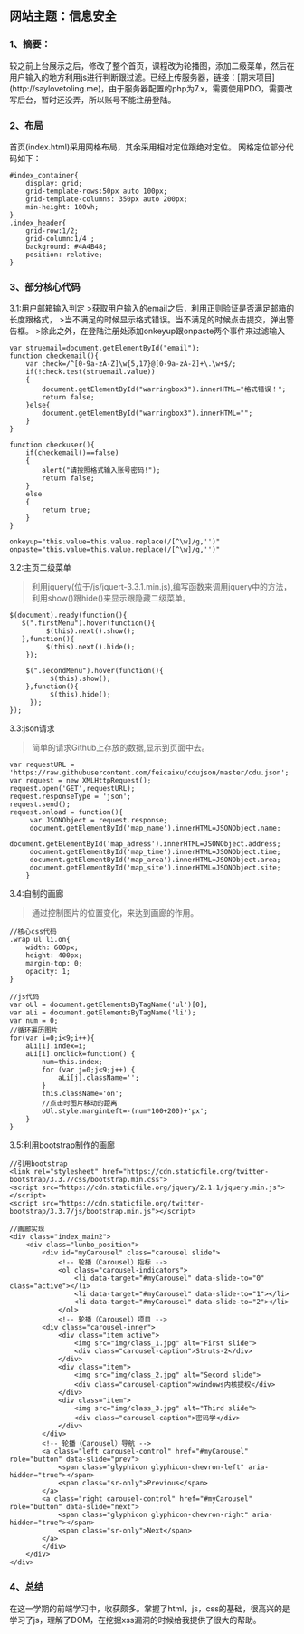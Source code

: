 <h2>网站主题：信息安全</h2>   

<h3>1、摘要：</h3>    
较之前上台展示之后，修改了整个首页，课程改为轮播图，添加二级菜单，然后在用户输入的地方利用js进行判断跟过滤。已经上传服务器，链接：[期末项目](http://saylovetoling.me)，由于服务器配置的php为7.x，需要使用PDO，需要改写后台，暂时还没弄，所以账号不能注册登陆。

<h3>2、布局</h3>
首页(index.html)采用网格布局，其余采用相对定位跟绝对定位。
网格定位部分代码如下：   

``` 
#index_container{
	display: grid;
	grid-template-rows:50px auto 100px;
	grid-template-columns: 350px auto 200px;
	min-height: 100vh;	
}
.index_header{
	grid-row:1/2;
	grid-column:1/4 ;
	background: #4A4B48;
	position: relative;
}
```
<h3>3、部分核心代码</h3>
3.1:用户邮箱输入判定   
>获取用户输入的email之后，利用正则验证是否满足邮箱的长度跟格式，
>当不满足的时候显示格式错误。当不满足的时候点击提交，弹出警告框。
>除此之外，在登陆注册处添加onkeyup跟onpaste两个事件来过滤输入   

```
var struemail=document.getElementById("email");
function checkemail(){
	var check=/^[0-9a-zA-Z]\w{5,17}@[0-9a-zA-Z]+\.\w+$/;
	if(!check.test(struemail.value))
	{
		document.getElementById("warringbox3").innerHTML="格式错误！";
		return false;
	}else{
		document.getElementById("warringbox3").innerHTML="";
	}
}

function checkuser(){
	if(checkemail()==false)
	{	
		alert("请按照格式输入账号密码!");
		return false;
	}
	else
	{
		return true;
	}
}

onkeyup="this.value=this.value.replace(/[^\w]/g,'')" onpaste="this.value=this.value.replace(/[^\w]/g,'')"

```

3.2:主页二级菜单
>利用jquery(位于/js/jquert-3.3.1.min.js),编写函数来调用jquery中的方法，利用show()跟hide()来显示跟隐藏二级菜单。  

```   
$(document).ready(function(){
   $(".firstMenu").hover(function(){
         $(this).next().show();
   },function(){
         $(this).next().hide();
    });

    $(".secondMenu").hover(function(){
          $(this).show();
    },function(){
          $(this).hide();
     });   
});   

```   
3.3:json请求
>简单的请求Github上存放的数据,显示到页面中去。

```
var requestURL = 'https://raw.githubusercontent.com/feicaixu/cdujson/master/cdu.json';
var request = new XMLHttpRequest();
request.open('GET',requestURL);
request.responseType = 'json';
request.send();
request.onload = function(){
	 var JSONObject = request.response;
	 document.getElementById('map_name').innerHTML=JSONObject.name;
	 document.getElementById('map_adress').innerHTML=JSONObject.address;
	 document.getElementById('map_time').innerHTML=JSONObject.time;
	 document.getElementById('map_area').innerHTML=JSONObject.area;
	 document.getElementById('map_site').innerHTML=JSONObject.site;
	}   
```

3.4:自制的画廊
>通过控制图片的位置变化，来达到画廊的作用。

```
//核心css代码
.wrap ul li.on{
	width: 600px;
	height: 400px;
	margin-top: 0;
	opacity: 1;
}

//js代码
var oUl = document.getElementsByTagName('ul')[0];
var aLi = document.getElementsByTagName('li');
var num = 0;
//循环遍历图片
for(var i=0;i<9;i++){
	aLi[i].index=i;
	aLi[i].onclick=function() {
		num=this.index; 
		for (var j=0;j<9;j++) {
			aLi[j].className='';
		}
		this.className='on';
		//点击时图片移动的距离
		oUl.style.marginLeft=-(num*100+200)+'px';
	}
}

```

3.5:利用bootstrap制作的画廊

```
//引用bootstrap
<link rel="stylesheet" href="https://cdn.staticfile.org/twitter-bootstrap/3.3.7/css/bootstrap.min.css">
<script src="https://cdn.staticfile.org/jquery/2.1.1/jquery.min.js"></script>
<script src="https://cdn.staticfile.org/twitter-bootstrap/3.3.7/js/bootstrap.min.js"></script>

//画廊实现
<div class="index_main2">
	<div class="lunbo_position">
		<div id="myCarousel" class="carousel slide">
			<!-- 轮播（Carousel）指标 -->
			<ol class="carousel-indicators">
				<li data-target="#myCarousel" data-slide-to="0" class="active"></li>
				<li data-target="#myCarousel" data-slide-to="1"></li>
				<li data-target="#myCarousel" data-slide-to="2"></li>
			</ol>   
			<!-- 轮播（Carousel）项目 -->
		<div class="carousel-inner">
			<div class="item active">
				<img src="img/class_1.jpg" alt="First slide">
				<div class="carousel-caption">Struts-2</div>
			</div>
			<div class="item">
				<img src="img/class_2.jpg" alt="Second slide">
				<div class="carousel-caption">windows内核提权</div>
			</div>
			<div class="item">
				<img src="img/class_3.jpg" alt="Third slide">
				<div class="carousel-caption">密码学</div>
			</div>
		</div>
		<!-- 轮播（Carousel）导航 -->
		<a class="left carousel-control" href="#myCarousel" role="button" data-slide="prev">
		    <span class="glyphicon glyphicon-chevron-left" aria-hidden="true"></span>
		    <span class="sr-only">Previous</span>
		</a>
		<a class="right carousel-control" href="#myCarousel" role="button" data-slide="next">
		    <span class="glyphicon glyphicon-chevron-right" aria-hidden="true"></span>
		    <span class="sr-only">Next</span>
		</a>
		</div>
	</div>
</div>
```

<h3>4、总结</h3>
在这一学期的前端学习中，收获颇多。掌握了html，js，css的基础，很高兴的是学习了js，理解了DOM，在挖掘xss漏洞的时候给我提供了很大的帮助。
